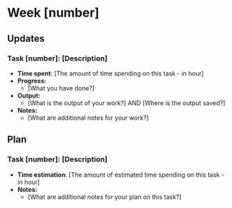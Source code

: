 # Week [number]

## Updates
### Task [number]: [Description]
- **Time spent**: [The amount of time spending on this task - in hour]
- **Progress:**
  - [What you have done?]
- **Output:**
  - [What is the output of your work?] AND [Where is the output saved?]
- **Notes:**
  - [What are additional notes for your work?]

## Plan
### Task [number]: [Description]
- **Time estimation**: [The amount of estimated time spending on this task - in hour]
- **Notes:**
  - [What are additional notes for your plan on this task?]